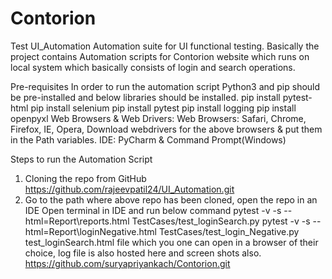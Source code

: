 # Contorion
Test
UI_Automation
Automation suite for UI functional testing.
Basically the project contains Automation scripts for Contorion website which runs on local system which basically consists of login and search operations.

Pre-requisites
In order to run the automation script Python3 and pip should be pre-installed and below libraries should be installed. pip install pytest-html pip install selenium pip install pytest pip install logging  pip install openpyxl
Web Browsers & Web Drivers: Web Browsers: Safari, Chrome, Firefox, IE, Opera, Download webdrivers for the above browsers & put them in the Path variables.
IDE: PyCharm & Command Prompt(Windows)

Steps to run the Automation Script
1.	Cloning the repo from GitHub
https://github.com/rajeevpatil24/UI_Automation.git
2.	Go to the path where above repo has been cloned, open the repo in an IDE Open terminal in IDE and run below command
pytest -v -s --html=Report\reports.html TestCases/test_loginSearch.py
pytest -v -s --html=Report\loginNegative.html TestCases/test_login_Negative.py
test_loginSearch.html file which you one can open in a browser of their choice, log file is also hosted here and screen shots also.
https://github.com/suryapriyankach/Contorion.git

